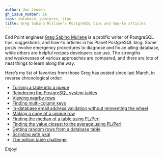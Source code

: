 ```yaml
---
author: Jon Jensen
gh_issue_number: 16
tags: database, postgres, tips
title: Greg Sabino Mullane’s PostgreSQL tips and how-to articles
---
```


End Point engineer [Greg Sabino Mullane](/team/greg_sabino_mullane) is a prolific writer of PostgreSQL tips, suggestions, and how-to articles in his Planet PostgreSQL blog. Some posts involve emergency procedures to diagnose and fix an ailing database, while others are helpful recipes developers can use. The strengths and weaknesses of various approaches are compared, and there are lots of neat things to learn along the way.

Here’s my list of favorites from those Greg has posted since last March, in reverse chronological order:

- [Turning a table into a queue](https://web.archive.org/web/20070116051336/http://people.planetpostgresql.org/greg/index.php?/archives/89-Implementing-a-queue-in-SQL-Postgres-version.html)
- [Reindexing the PostgreSQL system tables](https://web.archive.org/web/20070110000033/http://people.planetpostgresql.org/greg/index.php?/archives/88-Performing-a-reindex-of-the-system-tables.html)
- [Viewing nearby rows](https://web.archive.org/web/20070224232629/http://people.planetpostgresql.org/greg/index.php?/archives/87-Viewing-nearby-rows.html)
- [Finding multi-column keys](https://web.archive.org/web/20070225070249/http://people.planetpostgresql.org/greg/index.php?/archives/80-Finding-multi-column-keys.html)
- [In-database email address validation without reinventing the wheel](https://web.archive.org/web/20070224232559/http://people.planetpostgresql.org/greg/index.php?/archives/49-Avoiding-the-reinvention-of-two-email-wheels.html)
- [Making a copy of a unique row](https://web.archive.org/web/20070224232448/http://people.planetpostgresql.org/greg/index.php?/archives/45-Making-a-copy-of-a-unique-row.html)
- [Finding the median of a table using PL/Perl](https://web.archive.org/web/20070224232439/http://people.planetpostgresql.org/greg/index.php?/archives/43-Finding-the-median-of-a-table-using-PlPerl.html)
- [Finding the value closest to the average using PL/Perl](https://web.archive.org/web/20070225132508/http://people.planetpostgresql.org/greg/index.php?/archives/42-Finding-the-value-closest-to-the-average-using-PlPerl.html)
- [Getting random rows from a database table](https://web.archive.org/web/20070307150305/http://people.planetpostgresql.org/greg/index.php?/archives/40-Getting-random-rows-from-a-database-table.html)
- [Scripting with psql](https://web.archive.org/web/20070225132600/http://people.planetpostgresql.org/greg/index.php?/archives/38-Scripting-with-psql.html)
- [The million table challenge](https://web.archive.org/web/20070224232508/http://people.planetpostgresql.org/greg/index.php?/archives/37-The-million-table-challenge.html)

Enjoy!
